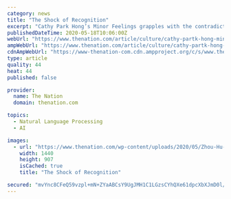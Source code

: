```yaml
---
category: news
title: "The Shock of Recognition"
excerpt: "Cathy Park Hong’s Minor Feelings grapples with the contradictions of Asian American experience in order to tell a story of solidarity."
publishedDateTime: 2020-05-18T10:06:00Z
webUrl: "https://www.thenation.com/article/culture/cathy-partk-hong-minor-feelings-asian-american-reckoning-review/"
ampWebUrl: "https://www.thenation.com/article/culture/cathy-partk-hong-minor-feelings-asian-american-reckoning-review/tnamp/"
cdnAmpWebUrl: "https://www-thenation-com.cdn.ampproject.org/c/s/www.thenation.com/article/culture/cathy-partk-hong-minor-feelings-asian-american-reckoning-review/tnamp/"
type: article
quality: 44
heat: 44
published: false

provider:
  name: The Nation
  domain: thenation.com

topics:
  - Natural Language Processing
  - AI

images:
  - url: "https://www.thenation.com/wp-content/uploads/2020/05/Zhou-Hu-ftr_img.jpg"
    width: 1440
    height: 907
    isCached: true
    title: "The Shock of Recognition"

secured: "mvYnc8CFeQ59vzpl+mN+ZYaABCsY9UgJMH1C1LGzsCYhQXe61dpcXbXJmD0l/ZqWIi4cihrMNr2iAppa8acdxeatd6Gex5n+KK6ufXM8E1I3sagInHLMf0WN7hZvJdRmMXjV2JeyPUm6iWit5Fe8fe/eEpdZnH8QL7keUYHSaTDX4h7neA3grE/g5kdRlMIjVuIRdOmuZHzt0mQw4+ClJ9FMIDFwymvHURUr46Sh+Ep+mCxPGup6UJjjrxXfHxTB+UyQfJQIIqrhZ59/iCDbboFe6dY17hZgDH2rW1bDaDMEIrqB8vTqjexeSJ1HQnZwWKpbjJHamfXwaJ+BGk2F40aogRPHWEe4doQHLY27Nid3BmoeVMkukGa/5KWfFxCATtJ0sqJQr3tEebqnJDc8r2eNfflr+wbZqgSstrZMC5EXshcrQYh37ZaQrEI3qCs11AbVTRVh7ue/9Mm6qHKDXIWbsJg3l19BPJJe4H0/MC8=;Z5F/wdoejMe+yu8ST+DGcQ=="
---
```


